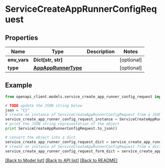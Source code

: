 # ServiceCreateAppRunnerConfigRequest


## Properties

Name | Type | Description | Notes
------------ | ------------- | ------------- | -------------
**env_vars** | **Dict[str, str]** |  | [optional] 
**type** | [**AppAppRunnerType**](AppAppRunnerType.md) |  | [optional] 

## Example

```python
from openapi_client.models.service_create_app_runner_config_request import ServiceCreateAppRunnerConfigRequest

# TODO update the JSON string below
json = "{}"
# create an instance of ServiceCreateAppRunnerConfigRequest from a JSON string
service_create_app_runner_config_request_instance = ServiceCreateAppRunnerConfigRequest.from_json(json)
# print the JSON string representation of the object
print ServiceCreateAppRunnerConfigRequest.to_json()

# convert the object into a dict
service_create_app_runner_config_request_dict = service_create_app_runner_config_request_instance.to_dict()
# create an instance of ServiceCreateAppRunnerConfigRequest from a dict
service_create_app_runner_config_request_form_dict = service_create_app_runner_config_request.from_dict(service_create_app_runner_config_request_dict)
```
[[Back to Model list]](../README.md#documentation-for-models) [[Back to API list]](../README.md#documentation-for-api-endpoints) [[Back to README]](../README.md)


